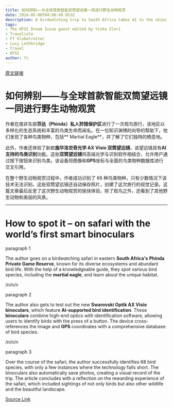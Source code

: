 ```yaml
---
title: 如何辨别——与全球首款智能双筒望远镜一同进行野生动物观赏
date: 2024-05-08T04:00:49.053Z
description: A birdwatching trip to South Africa takes AI to the skies
tags: 
- The HTSI Dream Issue guest edited by Yinka Ilori
- Travelista
- FT Globetrotter
- Lucy Lethbridge
- Travel
- HTSI
author: ft
---
```


[原文链接](https://ft.com/content/b1101a74-c47a-4624-bbda-4cb5533691a7)

# 如何辨别——与全球首款智能双筒望远镜一同进行野生动物观赏

作者在南非东部**芬达（Phinda）私人狩猎保护区**进行了一次观鸟旅行，该地区以多样化的生态系统和丰富的鸟类生命而闻名。在一位知识渊博的向导的帮助下，他们发现了各种鸟类物种，包括** Martial Eagle**，并了解了它们独特的栖息地。

此外，作者还体验了新款**施华洛世奇光学 AX Visio 双筒望远镜**，该望远镜具有**AI 支持的鸟类识别**功能。这些**双筒望远镜**将高端光学与识别软件相结合，允许用户通过按下按钮来识别鸟类。该设备将图像和**GPS**坐标与全面的鸟类物种数据库进行交叉引用。

在整个野生动物观赏过程中，作者成功识别了 68 种鸟类物种，只有少数情况下该技术无法识别。这些双筒望远镜还自动保存照片，创建了这次旅行的视觉记录。这篇文章最后反思了这次野生动物观赏的愉快体验，除了观鸟之外，还看到了其他野生动物和美丽的风景。

---

# How to spot it – on safari with the world’s first smart binoculars

paragraph 1

The author goes on a birdwatching safari in eastern **South Africa's** **Phinda Private Game Reserve**, known for its diverse ecosystems and abundant bird life. With the help of a knowledgeable guide, they spot various bird species, including the **martial eagle**, and learn about the unique habitat. 

/n/n/n

paragraph 2

The author also gets to test out the new **Swarovski Optik AX Visio binoculars**, which feature **AI-supported bird identification**. These **binoculars** combine high-end optics with identification software, allowing users to identify birds with the press of a button. The device cross-references the image and **GPS** coordinates with a comprehensive database of bird species. 

/n/n/n

paragraph 3

Over the course of the safari, the author successfully identifies 68 bird species, with only a few instances where the technology falls short. The binoculars also automatically save photos, creating a visual record of the trip. The article concludes with a reflection on the rewarding experience of the safari, which included sightings of not only birds but also other wildlife and the beautiful landscape.

[Source Link](https://ft.com/content/b1101a74-c47a-4624-bbda-4cb5533691a7)

